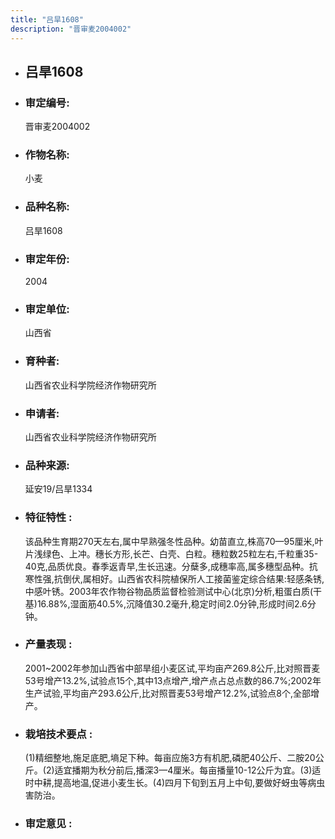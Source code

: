 ```yaml
---
title: "吕旱1608"
description: "晋审麦2004002"
---
```

* ## 吕旱1608
* ###  审定编号:  
   晋审麦2004002

*  ### 作物名称:  
   小麦

*   ###  品种名称: 
    吕旱1608

*   ### 审定年份: 
    2004

*   ### 审定单位:  
    山西省

*   ### 育种者:  
    山西省农业科学院经济作物研究所

*   ### 申请者:  
    山西省农业科学院经济作物研究所

*   ### 品种来源:  
    延安19/吕旱1334

*   ### 特征特性 : 
    该品种生育期270天左右,属中早熟强冬性品种。幼苗直立,株高70—95厘米,叶片浅绿色、上冲。穗长方形,长芒、白壳、白粒。穗粒数25粒左右,千粒重35-40克,品质优良。春季返青早,生长迅速。分蘖多,成穗率高,属多穗型品种。抗寒性强,抗倒伏,属相好。山西省农科院植保所人工接菌鉴定综合结果:轻感条锈,中感叶锈。2003年农作物谷物品质监督检验测试中心(北京)分析,粗蛋白质(干基)16.88%,湿面筋40.5%,沉降值30.2毫升,稳定时间2.0分钟,形成时间2.6分钟。

*   ### 产量表现 : 
    2001~2002年参加山西省中部旱组小麦区试,平均亩产269.8公斤,比对照晋麦53号增产13.2%,试验点15个,其中13点增产,增产点占总点数的86.7%;2002年生产试验,平均亩产293.6公斤,比对照晋麦53号增产12.2%,试验点8个,全部增产。

*   ### 栽培技术要点 : 
    (1)精细整地,施足底肥,墒足下种。每亩应施3方有机肥,磷肥40公斤、二胺20公斤。(2)适宜播期为秋分前后,播深3—4厘米。每亩播量10-12公斤为宜。(3)适时中耕,提高地温,促进小麦生长。(4)四月下旬到五月上中旬,要做好蚜虫等病虫害防治。

*   ### 审定意见 : 
    

